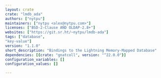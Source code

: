 ```yaml
---
layout: crate
crate: "lmdb_ada"
authors: ["nytpu"]
maintainers: ["nytpu <alex@nytpu.com>"]
licenses: ["BSD-2-Clause AND OLDAP-2.8+"]
websites: ["https://git.sr.ht/~nytpu/lmdb-ada"]
tags: ["database",
"key-value"]
version: "1.1.0"
short_description: "Bindings to the Lightning Memory-Mapped Database"
dependencies: [{crate: "gnatcoll", version: "^22.0.0"}]
configuration_variables: []
configuration_values: []

---
```



